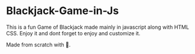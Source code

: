 # Blackjack-Game-in-Js
This is a fun Game of Blackjack made mainly in javascript along with HTML CSS.
Enjoy it and dont forget to enjoy and customize it.


Made from scratch with 🧡.
